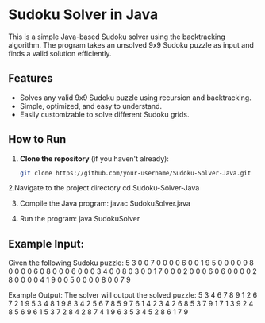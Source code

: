 # Sudoku Solver in Java

This is a simple Java-based Sudoku solver using the backtracking algorithm. The program takes an unsolved 9x9 Sudoku puzzle as input and finds a valid solution efficiently.

## Features

- Solves any valid 9x9 Sudoku puzzle using recursion and backtracking.
- Simple, optimized, and easy to understand.
- Easily customizable to solve different Sudoku grids.

## How to Run

1. **Clone the repository** (if you haven't already):
   ```sh
   git clone https://github.com/your-username/Sudoku-Solver-Java.git

2.Navigate to the project directory
   cd Sudoku-Solver-Java

3. Compile the Java program:
  javac SudokuSolver.java

4. Run the program:
   java SudokuSolver

## Example Input:

Given the following Sudoku puzzle:
5 3 0  0 7 0  0 0 0
6 0 0  1 9 5  0 0 0
0 9 8  0 0 0  0 6 0
8 0 0  0 6 0  0 0 3
4 0 0  8 0 3  0 0 1
7 0 0  0 2 0  0 0 6
0 6 0  0 0 0  2 8 0
0 0 0  4 1 9  0 0 5
0 0 0  0 8 0  0 7 9

Example Output:
The solver will output the solved puzzle:
5 3 4  6 7 8  9 1 2
6 7 2  1 9 5  3 4 8
1 9 8  3 4 2  5 6 7
8 5 9  7 6 1  4 2 3
4 2 6  8 5 3  7 9 1
7 1 3  9 2 4  8 5 6
9 6 1  5 3 7  2 8 4
2 8 7  4 1 9  6 3 5
3 4 5  2 8 6  1 7 9
